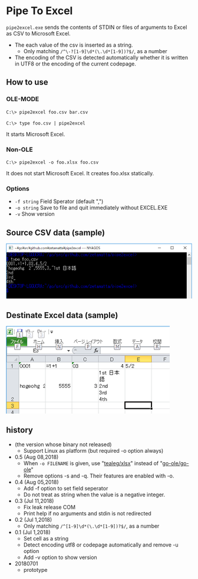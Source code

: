 Pipe To Excel
=============

`pipe2excel.exe` sends the contents of STDIN 
or files of arguments to Excel as CSV to Microsoft Excel.

- The each value of the csv is inserted as a string.
    - Only matching `/^\-?[1-9]\d*(\.\d*[1-9])?$/`, as a number
- The encoding of the CSV is detected automatically whether it is written in UTF8 or the encoding of the current codepage.


How to use
----------

### OLE-MODE

```
C:\> pipe2excel foo.csv bar.csv
```

```
C:\> type foo.csv | pipe2excel
```

It starts Microsoft Excel.

### Non-OLE

```
C:\> pipe2excel -o foo.xlsx foo.csv
```

It does not start Microsoft Excel. It creates foo.xlsx statically.

### Options

* `-f string` Field Sperator (default ",")
* `-o string` Save to file and quit immediately without EXCEL.EXE
* `-v` Show version

Source CSV data (sample)
------------------------

<img src="foo-csv.png" />

Destinate Excel data (sample)
----------------------------

<img src="foo-xls.png" />

history
-------
- (the version whose binary not released)
    - Support Linux as platform (but required -o option always)
- 0.5 (Aug 08,2018)
    - When `-o FILENAME` is given, use "[tealeg/xlsx](https://github.com/tealeg/xlsx)" instead of "[go-ole/go-ole](https://github.com/go-ole/go-ole)"
    - Remove options -s and -q. Their features are enabled with -o.
- 0.4 (Aug 05,2018)
    - Add -f option to set field seperator
    - Do not treat as string when the value is a negative integer.
- 0.3 (Jul 11,2018)
    - Fix leak release COM
    - Print help if no arguments and stdin is not redirected
- 0.2 (Jul 1,2018)
    - Only matching `/^[1-9]\d*(\.\d*[1-9])?$/`, as a number
- 0.1 (Jul 1,2018)
    - Set cell as a string
    - Detect encoding utf8 or codepage automatically and remove -u option
    - Add -v option to show version
- 20180701
    - prototype
